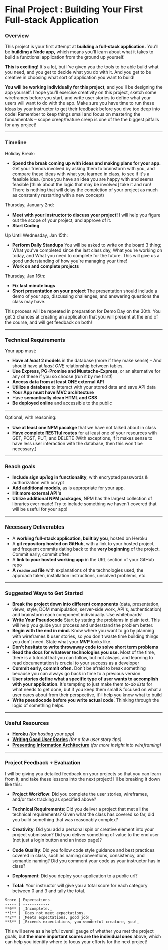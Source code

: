 # Final Project : Building Your First Full-stack Application

### Overview

This project is your first attempt at **building a full-stack application.** You'll be **building a Node app,** which means you'll learn about what it takes to build a functional application from the ground up yourself.

**This is exciting!** It's a lot, but I've given you the tools to be able build what you need, and you get to decide what you do with it. And you get to be creative in choosing what sort of application you want to build!

**You will be working individually for this project**, and you'll be designing the app yourself. I hope you'll exercise creativity on this project, sketch some wireframes before you start, and write user stories to define what your users will want to do with the app. Make sure you have time to run these ideas by your instructor to get their feedback before you dive too deep into code! Remember to keep things small and focus on mastering the fundamentals – scope creep/feature creep is one of the the biggest pitfalls for any project!

---

### Timeline

Holiday Break:
* **Spend the break coming up with ideas and making plans for your app.** Get your friends involved by asking them to brainstorm with you, and compare these ideas with what you learned in class, to see if it's a feasible idea. (once you have an idea you are happy with and seems feasible [think about the logic that may be involved] take it and run! There is nothing that will delay the completion of your project as much as constantly restarting with a new concept)

Thursday, January 2nd:
* **Meet with your instructor to discuss your project!** I will help you figure out the scope of your project, and approve of it.
* **Start Coding**

Up Until Wednesday, Jan 15th:
* **Perform Daily Standups** You will be asked to write on the board 3 thing; What you've completed since the last class day, What you're working on today, and What you need to complete for the future. This will give us a good understanding of how you're managing your time!
* **Work on and complete projects**

Thursday, Jan 16th:
* **Fix last minute bugs**
* **Short presentation on your project** The presentation should include a demo of your app, discussing challenges, and answering questions the class may have.

This process will be repeated in preparation for Demo Day on the 30th. You get 2 chances at creating an application that you will present at the end of the course, and will get feedback on both!

---

### Technical Requirements

Your app must:

* **Have at _least_ 2 models** in the database (more if they make sense) – And should have at _least_ _ONE_ relationship between tables. 
* **Use Express, PG-Promise and Mustache-Express**, or an alternative for any of these if you so choose (run it by me first!)
* **Access data from at least ONE external API**
* **Utilize a database** to interact with your stored data and save API data
* **Your App must have MVC architecture**
* Have **semantically clean HTML and CSS**
* **Be deployed online** and accessible to the public

---

Optional, with reasoning:

* **Use at least one NPM pacakge** that we have not talked about in class
* **Have complete RESTful routes** for at least one of your resources with GET, POST, PUT, and DELETE (With exceptions, if it makes sense to have less user interaction with the database, then this won't be necessary.)

---

### Reach goals
* **Include sign up/log in functionality**, with encrypted passwords & authorization with bcrypt
* **Add additional models**, as is appropriate for your app.
* **Hit more external API's**
* **Utilize additional NPM packages**, NPM has the largest collection of libraries ever made! Try to include something we haven't covered that will be useful for your app!

---

### Necessary Deliverables

* A **working full-stack application, built by you**, hosted on Heroku
* A **git repository hosted on GitHub**, with a link to your hosted project,  and frequent commits dating back to the **very beginning** of the project. Commit early, commit often.
* A **link to your hosted working app** in the URL section of your GitHub repo
* **A ``readme.md`` file** with explanations of the technologies used, the approach taken, installation instructions, unsolved problems, etc.

---

### Suggested Ways to Get Started

* **Break the project down into different components** (data, presentation, views, style, DOM manipulation, server-side work, API's, authentication) and brainstorm each component individually. Use whiteboards!
* **Write Your Pseudocode** Start by stating the problems in plain text. This will help you guide your process and understand the problem better.
* **Begin with the end in mind.** Know where you want to go by planning with wireframes & user stories, so you don't waste time building things you don't need. State what your **MVP** looks like.
* **Don’t hesitate to write throwaway code to solve short term problems**
* **Read the docs for whatever technologies you use.** Most of the time, there is a tutorial that you can follow, but not always, and learning to read documentation is crucial to your success as a developer
* **Commit early, commit often.** Don’t be afraid to break something because you can always go back in time to a previous version.
* **User stories define what a specific type of user wants to accomplish with your application**. It's tempting to just make them _to-do lists_ for what needs to get done, but if you keep them small & focused on what a user cares about from their perspective, it'll help you know what to build
* **Write pseudocode before you write actual code.** Thinking through the logic of something helps.

---

### Useful Resources

* **[Heroku](http://www.heroku.com)** _(for hosting your app)_
* **[Writing Good User Stories](http://www.mariaemerson.com/user-stories/)** _(for a few user story tips)_
* **[Presenting Information Architecture](http://webstyleguide.com/wsg3/3-information-architecture/4-presenting-information.html)** _(for more insight into wireframing)_

---

### Project Feedback + Evaluation

I will be giving you detailed feedback on your projects so that you can learn from it, and take these lessons into the next project! I'll be breaking it down like this:

* __Project Workflow__: Did you complete the user stories, wireframes, and/or task tracking as specified above?

* __Technical Requirements__: Did you deliver a project that met all the technical requirements? Given what the class has covered so far, did you build something that was reasonably complex?

* __Creativity__: Did you add a personal spin or creative element into your project submission? Did you deliver something of value to the end user (not just a login button and an index page)?

* __Code Quality__: Did you follow code style guidance and best practices covered in class, such as naming conventions, consistency, and semantic naming? Did you comment your code as your instructor has in class?

* __Deployment__: Did you deploy your application to a public url?

* __Total__: Your instructor will give you a total score for each category between 0 and 3 and tally the total.

```
Score | Expectations
----- | ------------
**0** | _Incomplete._
**1** | _Does not meet expectations._
**2** | _Meets expectations, good job!_
**3** | _Exceeds expectations, you wonderful creature, you!_
```
 This will serve as a helpful overall gauge of whether you met the project goals, but __the more important scores are the individual ones__ above, which can help you identify where to focus your efforts for the next project!
